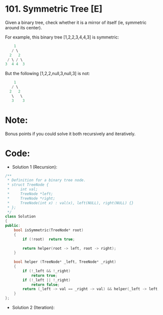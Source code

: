 # 101. Symmetric Tree [E]
Given a binary tree, check whether it is a mirror of itself (ie, symmetric around its center).

For example, this binary tree [1,2,2,3,4,4,3] is symmetric:
```java
    1
   / \
  2   2
 / \ / \
3  4 4  3
```
But the following [1,2,2,null,3,null,3] is not:
```java
    1
   / \
  2   2
   \   \
   3    3
```
# Note:
Bonus points if you could solve it both recursively and iteratively.

# Code:
- Solution 1 (Recursion):
```c++
/**
 * Definition for a binary tree node.
 * struct TreeNode {
 *     int val;
 *     TreeNode *left;
 *     TreeNode *right;
 *     TreeNode(int x) : val(x), left(NULL), right(NULL) {}
 * };
 */
class Solution 
{
public:
    bool isSymmetric(TreeNode* root) 
    {
        if (!root)  return true;
        
        return helper(root -> left, root -> right);
    }
    
    bool helper (TreeNode* _left, TreeNode* _right)
    {
        if (!_left && !_right)
            return true;
        if (!_left || !_right)
            return false;
        return (_left -> val == _right -> val) && helper(_left -> left, _right -> right) && helper(_left -> right, _right -> left);
    }
};
```
- Solution 2 (Iteration):
```c++

```
